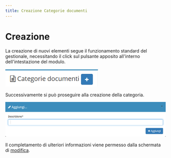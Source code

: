 ```yaml
---
title: Creazione Categorie documenti
---
```


# Creazione

La creazione di nuovi elementi segue il funzionamento standard del gestionale, necessitando il click sul pulsante apposito all'interno dell'intestazione del modulo.

![Screenshot creazione categorie documenti](../../../.gitbook/assets/AddCategorieDocumenti.PNG)

Successivamente si può proseguire alla creazione della categoria.

![Screenshot creazione categorie documenti](../../../.gitbook/assets/AggiungereCategorieDocumenti.PNG)

Il completamento di ulteriori informazioni viene permesso dalla schermata di [modifica](modifica1.md).
